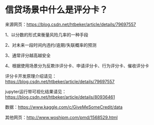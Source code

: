 # 信贷场景中什么是评分卡？

  来源网页：https://blog.csdn.net/htbeker/article/details/79697557

  1、以分数的形式来衡量风险几率的一种手段
  
  2、对未来一段时间内违约/逾期/失联概率的预测
  
  3、通常评分越高越安全
  
  4、根据使用场景分为反欺诈评分卡、申请评分卡、行为评分卡、催收评分卡

  评分卡开发原理介绍请见：https://blog.csdn.net/htbeker/article/details/79697557
  
  jupyter运行带可视化结果请见：https://blog.csdn.net/htbeker/article/details/80936461
  
  数据：https://www.kaggle.com/c/GiveMeSomeCredit/data

  其他网页：http://www.woshipm.com/pmd/1568529.html 
